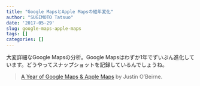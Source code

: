 ```yaml
---
title: "Google MapsとApple Mapsの経年変化"
author: "SUGIMOTO Tatsuo"
date: '2017-05-29'
slug: google-maps-apple-maps
tags: []
categories: []
---
```


大変詳細なGoogle Mapsの分析。Google Mapsはわずか1年でずいぶん進化しています。どうやってスナップショットを記録しているんでしょうね。

> [A Year of Google Maps & Apple Maps](https://www.justinobeirne.com/a-year-of-google-maps-and-apple-maps) by  Justin O’Beirne.

